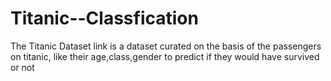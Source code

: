 # Titanic--Classfication
The Titanic Dataset link is a dataset curated on the basis of the passengers on titanic, like their age,class,gender to predict if they would have survived or not
